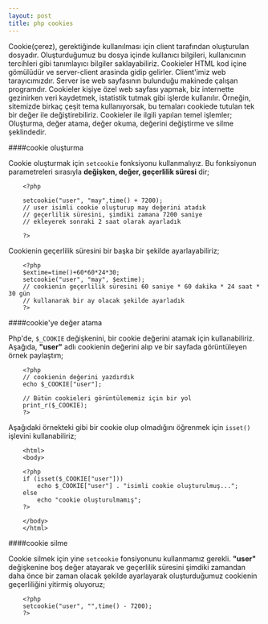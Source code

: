 ```yaml
---
layout: post
title: php cookies
---
```

Cookie(çerez), gerektiğinde kullanılması için client tarafından
oluşturulan  dosyadır. Oluşturduğumuz bu dosya içinde kullanıcı bilgileri, kullanıcının tercihleri gibi tanımlayıcı bilgiler saklayabiliriz. Cookieler HTML kod içine gömülüdür ve server-client arasinda gidip gelirler. Client'imiz web tarayıcımızdır. Server ise web sayfasının bulunduğu makinede çalışan programdır. Cookieler kişiye özel web sayfası yapmak, biz internette gezinirken veri kaydetmek, istatistik tutmak gibi işlerde kullanılır. Örneğin, sitemizde birkaç çeşit tema kullanıyorsak, bu temaları cookiede tutulan tek bir değer ile değiştirebiliriz. Cookieler ile ilgili yapılan temel işlemler; Oluşturma, değer atama, değer okuma, değerini değiştirme ve silme şeklindedir.

####cookie oluşturma

Cookie oluşturmak için `setcookie` fonksiyonu kullanmalıyız. Bu fonksiyonun parametreleri sırasıyla **değişken, değer,
geçerlilik süresi** dir;

		<?php

		setcookie("user", "may",time() + 7200);
		// user isimli cookie oluşturup may değerini atadık
		// geçerlilik süresini, şimdiki zamana 7200 saniye
		// ekleyerek sonraki 2 saat olarak ayarladık

		?>

Cookienin geçerlilik süresini bir başka bir şekilde ayarlayabiliriz;

		<?php
		$extime=time()+60*60*24*30;
		setcookie("user", "may", $extime);
		// cookienin geçerlilik süresini 60 saniye * 60 dakika * 24 saat * 30 gün
		// kullanarak bir ay olacak şekilde ayarladık
		?>

####cookie'ye değer atama

Php'de, `$_COOKIE` değişkenini, bir cookie değerini atamak için
kullanabiliriz. Aşağıda, **"user"** adlı cookienin değerini alıp ve bir
sayfada görüntüleyen örnek paylaştım;

		<?php
		// cookienin değerini yazdırdık
		echo $_COOKIE["user"];

		// Bütün cookieleri görüntülememiz için bir yol
		print_r($_COOKIE);
		?>

Aşağıdaki örnekteki gibi bir cookie olup olmadığını öğrenmek için `isset()` işlevini
kullanabiliriz;

		<html>
		<body>

		<?php
		if (isset($_COOKIE["user"]))
			echo $_COOKIE["user"] . "isimli cookie oluşturulmuş...";
		else
			echo "cookie oluşturulmamış";
		?>

		</body>
		</html>

####cookie silme

Cookie silmek için yine `setcookie` fonsiyonunu kullanmamız gerekli. **"user"**
değişkenine boş değer atayarak ve geçerlilik süresini şimdiki zamandan daha önce
bir zaman olacak şekilde ayarlayarak oluşturduğumuz cookienin geçerliliğini
yitirmiş oluyoruz;

		<?php
		setcookie("user", "",time() - 7200);
		?>

